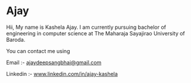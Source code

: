 # Ajay

Hii, 
  My name is Kashela Ajay.
I am currently pursuing bachelor of engineering in computer science at The Maharaja Sayajirao University of Baroda.

You can contact me using

Email :- ajaydeepsangbhai@gmail.com

Linkedin  :- www.linkedin.com/in/ajay-kashela 
